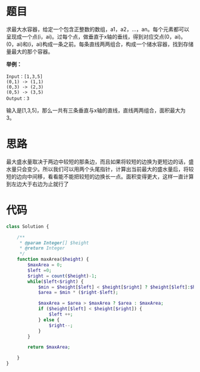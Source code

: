 # 题目

求最大水容器，给定一个包含正整数的数组，a1，a2，...，an。每个元素都可以呈现成一个点(i，ai)。过每个点，做垂直于x轴的垂线，得到对应交点(0，ai)。(0，ai)和(i，ai)构成一条之前。每条直线两两组合，构成一个储水容器，找到存储量最大的那个容器。

**举例：**

``` stylus
Input：[1,3,5]
(0,1) -> (1,1)
(0,3) -> (2,3)
(0,5) -> (3,5)
Output：3
```

输入是[1,3,5]，那么一共有三条垂直与x轴的直线，直线两两组合，面积最大为3。

# 思路

最大盛水量取决于两边中较短的那条边，而且如果将较短的边换为更短边的话，盛水量只会变少。所以我们可以用两个头尾指针，计算出当前最大的盛水量后，将较短的边向中间移，看看能不能把较短的边换长一点。面积变得更大，这样一直计算到左边大于右边为止就行了

# 代码

```php
class Solution {

    /**
     * @param Integer[] $height
     * @return Integer
     */
    function maxArea($height) {
        $maxArea = 0;
        $left =0;
        $right = count($height)-1;
        while($left<$right) {
            $min = $height[$left] < $height[$right] ? $height[$left]:$height[$right];
            $area = $min * ($right-$left);

            $maxArea = $area > $maxArea ? $area : $maxArea;
            if ($height[$left] < $height[$right]) {
                $left ++;
            } else {
                $right--;
            }
        }

        return $maxArea;

    }
}

```